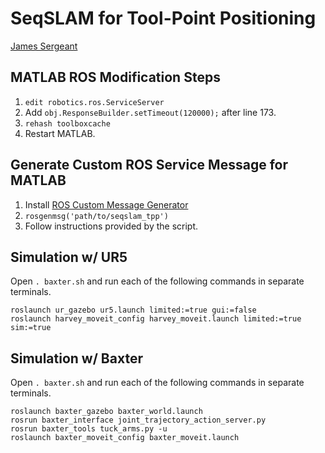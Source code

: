 # SeqSLAM for Tool-Point Positioning

[James Sergeant](james.sergeant@qut.edu.au)

## MATLAB ROS Modification Steps
1. `edit robotics.ros.ServiceServer`
1. Add `obj.ResponseBuilder.setTimeout(120000);` after line 173.
1. `rehash toolboxcache`
1. Restart MATLAB.

## Generate Custom ROS Service Message for MATLAB
1. Install [ROS Custom Message Generator](http://au.mathworks.com/help/robotics/ug/install-robotics-system-toolbox-support-packages.html)
1. `rosgenmsg('path/to/seqslam_tpp')`
1. Follow instructions provided by the script.

## Simulation w/ UR5
Open `. baxter.sh` and run each of the following commands in separate terminals.
```
roslaunch ur_gazebo ur5.launch limited:=true gui:=false
roslaunch harvey_moveit_config harvey_moveit.launch limited:=true sim:=true

```

## Simulation w/ Baxter
Open `. baxter.sh` and run each of the following commands in separate terminals.
```
roslaunch baxter_gazebo baxter_world.launch
rosrun baxter_interface joint_trajectory_action_server.py
rosrun baxter_tools tuck_arms.py -u
roslaunch baxter_moveit_config baxter_moveit.launch
```
